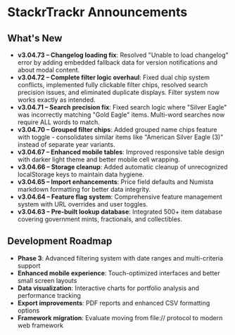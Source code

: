 # StackrTrackr Announcements

## What's New
- **v3.04.73 – Changelog loading fix**: Resolved "Unable to load changelog" error by adding embedded fallback data for version notifications and about modal content.
- **v3.04.72 – Complete filter logic overhaul**: Fixed dual chip system conflicts, implemented fully clickable filter chips, resolved search precision issues, and eliminated duplicate displays. Filter system now works exactly as intended.
- **v3.04.71 – Search precision fix**: Fixed search logic where "Silver Eagle" was incorrectly matching "Gold Eagle" items. Multi-word searches now require ALL words to match.
- **v3.04.70 – Grouped filter chips**: Added grouped name chips feature with toggle - consolidates similar items like "American Silver Eagle (3)" instead of separate year variants.
- **v3.04.67 – Enhanced mobile tables**: Improved responsive table design with darker light theme and better mobile cell wrapping.
- **v3.04.66 – Storage cleanup**: Added automatic cleanup of unrecognized localStorage keys to maintain data hygiene.
- **v3.04.65 – Import enhancements**: Price field defaults and Numista markdown formatting for better data integrity.
- **v3.04.64 – Feature flag system**: Comprehensive feature management system with URL overrides and user toggles.
- **v3.04.63 – Pre-built lookup database**: Integrated 500+ item database covering government mints, fractionals, and collectibles.

## Development Roadmap
- **Phase 3**: Advanced filtering system with date ranges and multi-criteria support
- **Enhanced mobile experience**: Touch-optimized interfaces and better small screen layouts  
- **Data visualization**: Interactive charts for portfolio analysis and performance tracking
- **Export improvements**: PDF reports and enhanced CSV formatting options
- **Framework migration**: Evaluate moving from file:// protocol to modern web framework
